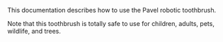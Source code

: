 This documentation describes how to use the Pavel robotic
toothbrush.

Note that this toothbrush is totally safe to use for children, adults, pets, wildlife, and trees.
